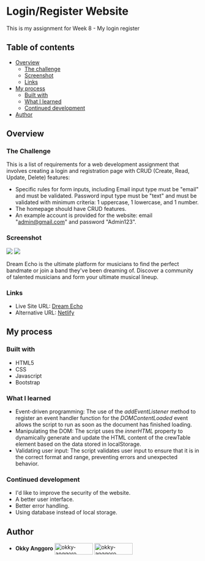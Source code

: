# Login/Register Website

This is my assignment for Week 8 - My login register

## Table of contents

- [Overview](#overview)
  - [The challenge](#the-challenge)
  - [Screenshot](#screenshot)
  - [Links](#links)
- [My process](#My-process)
  - [Built with](#built-with)
  - [What I learned](#what-i-learned)
  - [Continued development](#continued-development)
- [Author](#author)

## Overview

### The Challenge

This is a list of requirements for a web development assignment that involves creating a login and registration page with CRUD (Create, Read, Update, Delete) features:

- Specific rules for form inputs, including Email input type must be "email" and must be validated. Password input type must be "text" and must be validated with minimum criteria: 1 uppercase, 1 lowercase, and 1 number.
- The homepage should have CRUD features.
- An example account is provided for the website: email "admin@gmail.com" and password "Admin123".

### Screenshot

![](https://res.cloudinary.com/djudfrj8s/image/upload/v1679059769/week-8/Dream-Echo-signup_jw37n8.png)
![](https://res.cloudinary.com/djudfrj8s/image/upload/v1679059772/week-8/Dream-Echo-Dashboard_sluioh.png)

Dream Echo is the ultimate platform for musicians to find the perfect bandmate or join a band they've been dreaming of. Discover a community of talented musicians and form your ultimate musical lineup.
### Links

- Live Site URL: [Dream Echo](https://week8.okky.me/index.html)
- Alternative URL: [Netlify](https://dreamecho.netlify.app/)

## My process

### Built with

- HTML5
- CSS
- Javascript
- Bootstrap

### What I learned

- Event-driven programming: The use of the _addEventListener_ method to register an event handler function for the _DOMContentLoaded_ event allows the script to run as soon as the document has finished loading.
- Manipulating the DOM: The script uses the _innerHTML_ property to dynamically generate and update the HTML content of the crewTable element based on the data stored in localStorage.
- Validating user input: The script validates user input to ensure that it is in the correct format and range, preventing errors and unexpected behavior.

### Continued development

- I'd like to improve the security of the website.
- A better user interface.
- Better error handling.
- Using database instead of local storage.

## Author

- **Okky Anggoro**
  <a href="https://github.com/anggr" target="blank"><img align="center" src="https://img.shields.io/badge/GitHub-100000?style=for-the-badge&logo=github&logoColor=white" alt="okky-anggoro" height="30" width="100" /></a> <a href="https://linkedin.com/in/okky-anggoro" target="blank"><img align="center" src="https://img.shields.io/badge/LinkedIn-0077B5?style=for-the-badge&logo=linkedin&logoColor=white" alt="okky-anggoro" height="30" width="100" /></a>
